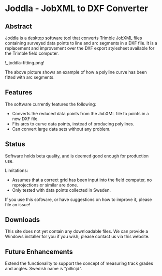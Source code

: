Joddla - JobXML to DXF Converter
================================

Abstract
--------

Joddla is a desktop software tool that converts Trimble JobXML files containing surveyed
data points to line and arc segments in a DXF file. It is a replacement and improvement
over the DXF export stylesheet available for the Trimble field computer.

!_joddla-fitting.png!

The above picture shows an example of how a polyline curve has been fitted with arc segments.

Features
--------

The software currently features the following:

 * Converts the reduced data points from the JobXML file to points in a new DXF file.
 * Fits arcs to curve data points, instead of producing polylines.
 * Can convert large data sets without any problem.
 
Status
------

Software holds beta quality, and is deemed good enough for production use.

Limitations:

 * Assumes that a correct grid has been input into the field computer, no reprojections or similar are done.
 * Only tested with data points collected in Sweden.

If you use this software, or have suggestions on how to improve it, please file an issue!

Downloads
---------

This site does not yet contain any downloadable files. We can provide a Windows installer for you if you wish,
please contact us via this website.


Future Enhancements
-------------------

Extend the functionality to support the concept of measuring track grades and angles. Swedish name is "pilhöjd".
